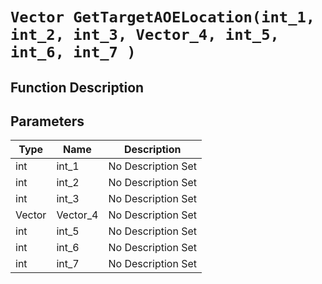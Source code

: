 # `Vector GetTargetAOELocation(int_1, int_2, int_3, Vector_4, int_5, int_6, int_7 )`
## Function Description

## Parameters
Type|Name|Description
--|--|--
int|int_1|No Description Set
int|int_2|No Description Set
int|int_3|No Description Set
Vector|Vector_4|No Description Set
int|int_5|No Description Set
int|int_6|No Description Set
int|int_7|No Description Set
